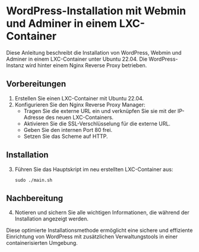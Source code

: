 <h1>WordPress-Installation mit Webmin und Adminer in einem LXC-Container</h1> <p>Diese Anleitung beschreibt die Installation von WordPress, Webmin und Adminer in einem LXC-Container unter Ubuntu 22.04. Die WordPress-Instanz wird hinter einem Nginx Reverse Proxy betrieben.</p> <h2>Vorbereitungen</h2> <ol> <li>Erstellen Sie einen LXC-Container mit Ubuntu 22.04.</li> <li>Konfigurieren Sie den Nginx Reverse Proxy Manager: <ul> <li>Tragen Sie die externe URL ein und verknüpfen Sie sie mit der IP-Adresse des neuen LXC-Containers.</li> <li>Aktivieren Sie die SSL-Verschlüsselung für die externe URL.</li> <li>Geben Sie den internen Port 80 frei.</li> <li>Setzen Sie das Scheme auf HTTP.</li> </ul> </li> </ol> <h2>Installation</h2> <ol start="3"> <li>Führen Sie das Hauptskript im neu erstellten LXC-Container aus: <pre><code>sudo ./main.sh</code></pre> </li> </ol> <h2>Nachbereitung</h2> <ol start="4"> <li>Notieren und sichern Sie alle wichtigen Informationen, die während der Installation angezeigt werden.</li> </ol> <p>Diese optimierte Installationsmethode ermöglicht eine sichere und effiziente Einrichtung von WordPress mit zusätzlichen Verwaltungstools in einer containerisierten Umgebung.</p>
